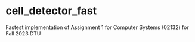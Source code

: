 # cell_detector_fast
Fastest implementation of Assignment 1 for Computer Systems (02132) for Fall 2023 DTU
